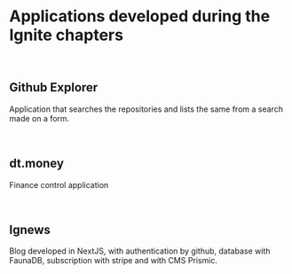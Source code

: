 # Applications developed during the Ignite chapters
<br>

## Github Explorer

<p>Application that searches the repositories and lists the same from a search made on a form.</p>
<br>

## dt.money

<p>Finance control application</p>
<br>

## Ignews

<p>Blog developed in NextJS, with authentication by github, database with FaunaDB, subscription with stripe and with CMS Prismic.</p>